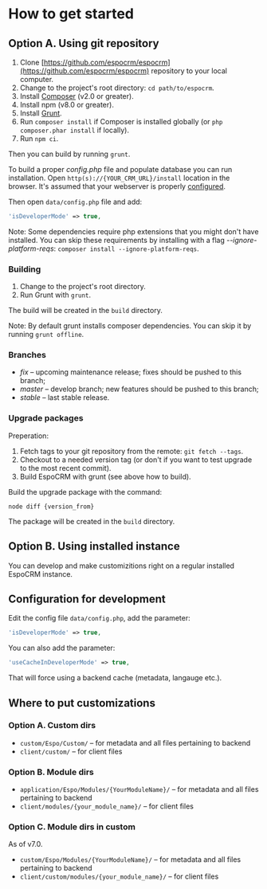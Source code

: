 # How to get started

## Option A. Using git repository

1. Clone [https://github.com/espocrm/espocrm](https://github.com/espocrm/espocrm) repository to your local computer.
2. Change to the project's root directory: `cd path/to/espocrm`.
3. Install [Composer](https://getcomposer.org/doc/00-intro.md) (v2.0 or greater).
4. Install npm (v8.0 or greater).
5. Install [Grunt](https://gruntjs.com/installing-grunt).
6. Run `composer install` if Composer is installed globally (or `php composer.phar install` if locally).
7. Run `npm ci`.

Then you can build by running `grunt`.

To build a proper *config.php* file and populate database you can run installation. Open `http(s)://{YOUR_CRM_URL}/install` location in the browser. It's assumed that your webserver is properly [configured](../administration/server-configuration.md).

Then open `data/config.php` file and add:

```php
'isDeveloperMode' => true,
```

Note: Some dependencies require php extensions that you might don't have installed. You can skip these requirements by installing with a flag *--ignore-platform-reqs*: `composer install --ignore-platform-reqs`.

### Building

1. Change to the project's root directory.
2. Run Grunt with `grunt`.

The build will be created in the `build` directory.

Note: By default grunt installs composer dependencies. You can skip it by running `grunt offline`.

### Branches

* *fix* – upcoming maintenance release; fixes should be pushed to this branch;
* *master* – develop branch; new features should be pushed to this branch;
* *stable* – last stable release.

### Upgrade packages

Preperation:

1. Fetch tags to your git repository from the remote: `git fetch --tags`.
2. Checkout to a needed version tag (or don't if you want to test upgrade to the most recent commit).
3. Build EspoCRM with grunt (see above how to build).

Build the upgrade package with the command:

```
node diff {version_from}
```

The package will be created in the `build` directory.

## Option B. Using installed instance

You can develop and make customizitions right on a regular installed EspoCRM instance.

## Configuration for development

Edit the config file `data/config.php`, add the parameter:

```php
'isDeveloperMode' => true,
```

You can also add the parameter:

```php
'useCacheInDeveloperMode' => true,
```
That will force using a backend cache (metadata, langauge etc.).

## Where to put customizations

### Option A. Custom dirs

* `custom/Espo/Custom/` – for metadata and all files pertaining to backend
* `client/custom/` – for client files

### Option B. Module dirs

* `application/Espo/Modules/{YourModuleName}/` – for metadata and all files pertaining to backend
* `client/modules/{your_module_name}/` – for client files

### Option C. Module dirs in custom

As of v7.0.

* `custom/Espo/Modules/{YourModuleName}/` – for metadata and all files pertaining to backend
* `client/custom/modules/{your_module_name}/` – for client files
